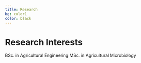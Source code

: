 ```yaml
---
title: Research
bg: color1
color: black
---
```


# Research Interests

BSc. in Agricultural Engineering
MSc. in Agricultural Microbiology